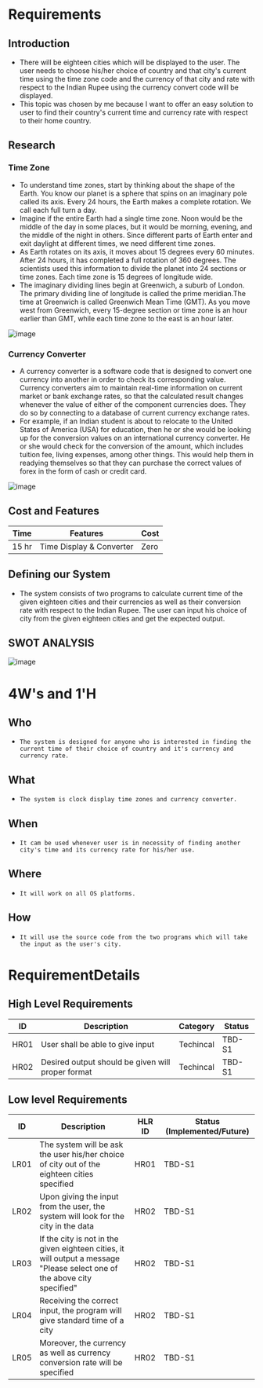 # Requirements
## Introduction
*   There will be eighteen cities which will be displayed to the user. The user needs to choose his/her choice of country and that city's current time using the time zone code and the currency of that city and rate with respect to the Indian Rupee using the currency convert code will be displayed. 
*   This topic was chosen by me because I want to offer an easy solution to user to find their country's current time and currency rate with respect to their home country.

## Research
### Time Zone
*   To understand time zones, start by thinking about the shape of the Earth. You know our planet is a sphere that spins on an imaginary pole called its axis. Every 24 hours, the Earth makes a complete rotation. We call each full turn a day.
*   Imagine if the entire Earth had a single time zone. Noon would be the middle of the day in some places, but it would be morning, evening, and the middle of the night in others. Since different parts of Earth enter and exit daylight at different times, we need different time zones.
*   As Earth rotates on its axis, it moves about 15 degrees every 60 minutes. After 24 hours, it has completed a full rotation of 360 degrees. The scientists used this information to divide the planet into 24 sections or time zones. Each time zone is 15 degrees of longitude wide.
*   The imaginary dividing lines begin at Greenwich, a suburb of London. The primary dividing line of longitude is called the prime meridian.The time at Greenwich is called Greenwich Mean Time (GMT). As you move west from Greenwich, every 15-degree section or time zone is an hour earlier than GMT, while each time zone to the east is an hour later.

![image](https://user-images.githubusercontent.com/80448432/114149261-58163200-9938-11eb-8184-c915bc3b70c2.png)
### Currency Converter
*   A currency converter is a software code that is designed to convert one currency into another in order to check its corresponding value. Currency converters aim to maintain real-time information on current market or bank exchange rates, so that the calculated result changes whenever the value of either of the component currencies does. They do so by connecting to a database of current currency exchange rates.
*   For example, if an Indian student is about to relocate to the United States of America (USA) for education, then he or she would be looking up for the conversion values on an international currency converter. He or she would check for the conversion of the amount, which includes tuition fee, living expenses, among other things. This would help them in readying themselves so that they can purchase the correct values of forex in the form of cash or credit card.

![image](https://user-images.githubusercontent.com/80448432/114195080-c75a4900-996d-11eb-9c6d-f640c7519c07.png)
## Cost and Features
| Time | Features | Cost |
| ---- | -------- | ---- |
|15 hr | Time Display & Converter| Zero |
## Defining our System
*   The system consists of two programs to calculate current time of the given eighteen cities and their currencies as well as their conversion rate with respect to the Indian Rupee. The user can input his choice of city from the given eighteen cities and get the expected output.

## SWOT ANALYSIS

![image](https://user-images.githubusercontent.com/80448432/114222792-a523f380-998c-11eb-83c8-cb471b57f573.png)

# 4W&#39;s and 1&#39;H

## Who
*     The system is designed for anyone who is interested in finding the current time of their choice of country and it's currency and currency rate.

## What
*     The system is clock display time zones and currency converter.

## When
*     It cam be used whenever user is in necessity of finding another city's time and its currency rate for his/her use. 

## Where
*     It will work on all OS platforms.

## How
*     It will use the source code from the two programs which will take the input as the user's city.

# RequirementDetails
## High Level Requirements
| ID | Description | Category | Status | 
| ----- | ----- | ------- | ---------|
| HR01 | User shall be able to give input | Techincal | TBD-S1 | 
| HR02 | Desired output should be given will proper format| Techincal | TBD-S1 |

## Low level Requirements
| ID | Description | HLR ID | Status (Implemented/Future) |
| ------ | --------- | ------ | ----- |
| LR01 | The system will be ask the user his/her choice of city out of the eighteen cities specified| HR01 | TBD-S1 |
| LR02 | Upon giving the input from the user, the system will look for the city in the data| HR02 | TBD-S1 |
| LR03 | If the city is not in the given eighteen cities, it will output a message "Please select one of the above city specified"| HR02 | TBD-S1 |
| LR04 | Receiving the correct input, the program will give standard time of a city  | HR02 | TBD-S1 |
| LR05 |Moreover, the currency as well as currency conversion rate will be specified | HR02 | TBD-S1 |








